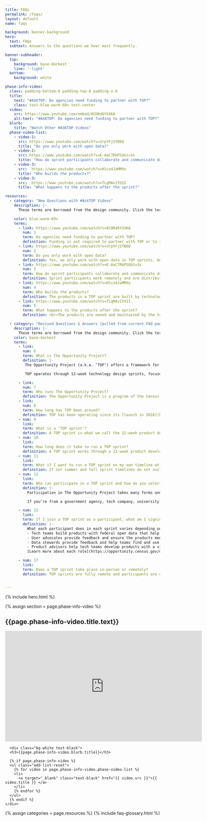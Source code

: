 ```yaml
---
title: FAQs
permalink: /faqs/
layout: default
name: faqs

background: banner-background
hero:
  text: FAQs
  subtext: Answers to the questions we hear most frequently.

banner-subheader:
  top:
    background: base-darkest
    line: '-light'
  bottom:
    background: white

phase-info-video:
  class: padding-bottom-9 padding-top-8 padding-x-9
  title:
    text: "#ASKTOP: Do agencies need funding to partner with TOP?"
    class: text-blue-warm-60v text-center
  video:
    src: https://www.youtube.com/embed/0CHRd6YSXKA
    alt-text: "#ASKTOP: Do agencies need funding to partner with TOP?"
  blurb:
    title: "Watch Other #ASKTOP Videos"
  phase-video-list:
    - video-1:
      src: https://www.youtube.com/watch?v=3rpYFjSfB0Q
      title: "Do you only work with open data?"
    - video-2:
      src: https://www.youtube.com/watch?v=E-AaC7RkPSU&t=3s
      title: "How do sprint participants collaborate and communicate during sprints?"
    - video-3:
      src:  https://www.youtube.com/watch?v=H1co4JaMMXo
      title: "Who builds the products?"
    - video-3:
      src:  https://www.youtube.com/watch?v=TLqMAv1Td1I
      title: "What happens to the products after the sprint?"

resources:
  - category: "New Questions with #AskTOP Videos"
    description: |-
      These terms are borrowed from the design community. Click the term for additional resources and the source of each definition. Below are some key terms that are referenced in the toolkit:

    color: blue-warm-60v
    terms:
      - link: https://www.youtube.com/watch?v=0CHRd6YSXKA
        num: 1
        term: Do agencies need funding to partner with TOP?
        definition: Funding is not required to partner with TOP or to run a TOP sprint. You are welcome to use the [TOPx Toolkit](https://opportunity.census.gov/topx-toolkit/) to run your own TOP sprint at any time and doing so does not necessarily require a budget. What you should plan to do is spend some staff time on all the aspects of managing your TOP sprint – including sending weekly emails, recruiting participants, and other tasks through the three phases of the TOP process. If you feel that you'll need more assistance from our team at Census Open Innovation Labs, please [reach out to us](mailto:census.opportunityproject@census.gov) to explore an interagency agreement.
      - link: https://www.youtube.com/watch?v=3rpYFjSfB0Q
        num: 2
        term: Do you only work with open data?
        definition: Yes, we only work with open data in TOP sprints. Any data utilized in TOP sprints should be open for public use by the time the sprint begins. In some cases, agencies have opened new datasets for the first time as part of their sprints. However, if the dataset is in the process of being published, but is not yet open when the sprint begins, this can cause problems for tech teams and the sprint timeline. In addition to open data, tech teams are welcome to use any proprietary data or restricted-use data they have access to.
      - link: https://www.youtube.com/watch?v=E-AaC7RkPSU&t=3s
        num: 3
        term: How do sprint participants collaborate and communicate during sprints?
        definition: Sprint participants work remotely and are distributed all across the country. Participants collaborate via weekly emails and virtual milestone sessions every two to three weeks. We also use communication platforms such as Slack to allow for asynchronous chats between all the members of the sprint cohort including the tech teams, user advocates, and data stewards.
      - link: https://www.youtube.com/watch?v=H1co4JaMMXo
        num: 4
        term: Who builds the products?
        definition: The products in a TOP sprint are built by technologists outside of government. Past participants include some of the largest global companies, as well as startups, small businesses, and students. Visit our [product gallery](https://opportunity.census.gov/showcase/) to learn more about past teams and the products they built.
      - link: https://www.youtube.com/watch?v=TLqMAv1Td1I
        num: 5
        term: What happens to the products after the sprint?
        definition: <br>The products are owned and maintained by the tech teams that built them. They determine what path to take after the sprints, including commercialization, delivering new features to existing customers or users, or sometimes open-sourcing the products or handing them off to a partner. Government contracts are not an intended outcome of the sprints; however, some agencies have chosen to pursue licensing or procurement for products that serve their missions.<br><br>

  - category: "Revised Questions & Answers (pulled from current FAQ page)"
    description: |-
      These terms are borrowed from the design community. Click the term for additional resources and the source of each definition. Below are some key terms that are referenced in the toolkit:
    color: base-darkest
    terms:
      - link:
        num: 6
        term: What is The Opportunity Project?
        definition: |-
         The Opportunity Project (a.k.a. ‘TOP’) offers a framework for government agencies to facilitate collaboration between technologists and community organizations in order to rapidly design digital solutions for the public good.<br><br>

         TOP operates through 12-week technology design sprints, focused on the nation’s toughest challenges, from the opioid crisis and disaster relief to improving STEM education and workforce development. To date, over 200 digital products have been created, using open data to serve families, businesses, and communities nationwide.

      - link:
        num: 7
        term: Who runs The Opportunity Project?
        definition: The Opportunity Project is a program of the Census Open Innovation Labs (a.k.a. ‘COIL’) at the U.S. Census Bureau. Learn more about [COIL](http://coil.census.gov).
      - link:
        num: 8
        term: How long has TOP been around?
        definition: TOP has been operating since its [launch in 2016](https://obamawhitehouse.archives.gov/photos-and-video/video/2016/10/06/opportunity-project-white-house-demos). Since then, TOP’s thousands of participants have created 200+ digital [products](https://opportunity.census.gov/showcase/).
      - num: 9
        link:
        term: What is a ‘TOP sprint’?
        definition: A TOP sprint is what we call the 12-week product development cycle during which government agencies, technologists, and community organizations rapidly design digital solutions for the public good.
      - num: 10
        link:
        term: How long does it take to run a TOP sprint?
        definition: A TOP sprint works through a 12-week product development cycle. Prior to the sprint launch, federal agencies first define problem statements, and then collaborate with technologists and community advocates outside of government, who rapidly build digital products to solve those challenges using open data. The process from start to finish can take between three and five months.
      - num: 11
        link:
        term: What if I want to run a TOP sprint on my own timeline at my agency?
        definition: If our summer and fall sprint timelines do not suit your needs, the TOP team has developed the [TOPx Toolkit for federal agencies](https://opportunity.census.gov/topx-toolkit/), a step-by-step guide on how to facilitate a TOP sprint at your agency. The TOPx Toolkit enables federal agencies to run a TOP sprint on a flexible and modifiable timeline. It provides users with the necessary information and tools to execute a TOP sprint.
      - num: 12
        link:
        term: Who can participate in a TOP sprint and how do you select participants?
        definition: |-
          Participation in The Opportunity Project takes many forms and is open to the general public. Participants are selected based on skill sets, expertise, and alignment with specific problem statements that have been selected in a given year.<br><br>

          If you’re from a government agency, tech company, university, community organization, NGO, or other entity and would like to participate in a future TOP sprint, please [contact us](mailto: census.opportunityproject@census.gov).

      - num: 13
        link:
        term: If I join a TOP sprint as a participant, what am I signing up for?
        definition: |-
          What each participant does in each sprint varies depending on their role:
          - Tech teams build products with federal open data that help solve national challenges.<br>
          - User advocates provide feedback and ensure the products meet real user needs.<br>
          - Data stewards provide feedback and help teams find and use relevant federal open datasets.<br>
          - Product advisors help tech teams develop products with a viable long term strategy.<br><br>
          [Learn more about each role](https://opportunity.census.gov/our-process/#how-it-works) and [sign up to receive updates](https://public.govdelivery.com/accounts/USCENSUS/signup/16610) about upcoming sprints	and opportunities to engage with us.

      - num: 17
        link:
        term: Does a TOP sprint take place in-person or remotely?
        definition: TOP sprints are fully remote and participants are distributed all across the country. There may be opportunities in the future for in-person workshops and events.


---
```


{% include hero.html %}
<!-- video section -->
{% assign section = page.phase-info-video %}
<section class="video-section bg-gray-10 padding-top-8">
  <h2 class="text-center">{{page.phase-info-video.title.text}}</h2>
  <div class="iframe-content">
    <iframe width="640" height="360" src="https://www.youtube.com/embed/0CHRd6YSXKA" class="border-0"
      title="#ASKTOP: Does it Cost Money to Partner with TOP?" frameborder="0"
      allow="accelerometer; autoplay; clipboard-write; encrypted-media; gyroscope; picture-in-picture; web-share"
      allowfullscreen></iframe>

      <div class="bg-white text-black">
      <h3>{{page.phase-info-video.blurb.title}}</h3>

      {% if page.phase-info-video %}
      <ul class="add-list-reset">
        {% for video in page.phase-info-video.phase-video-list %}
        <li>
          <a target="_blank" class="text-black" href="{{ video.src }}">{{ video.title }} </a>
        </li>
        {% endfor %}
      </ul>
      {% endif %}
    </div>
  </div>
</section>
<!--  -->
{% assign categories = page.resources %}
{% include faq-glossary.html %}
<br>
<br>
